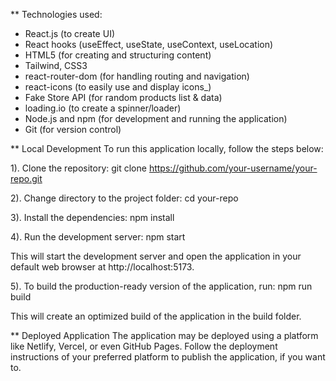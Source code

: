 ** Technologies used:
- React.js (to create UI)
- React hooks (useEffect, useState, useContext, useLocation)
- HTML5 (for creating and structuring content)
- Tailwind, CSS3
- react-router-dom (for handling routing and navigation)
- react-icons (to easily use and display icons_)
- Fake Store API (for random products list & data)
- loading.io (to create a spinner/loader)
- Node.js and npm (for development and running the application)
- Git (for version control)


** Local Development
To run this application locally, follow the steps below:

1). Clone the repository: 
    git clone https://github.com/your-username/your-repo.git

2). Change directory to the project folder:
    cd your-repo

3). Install the dependencies:
    npm install

4). Run the development server:
    npm start

This will start the development server and open the application in your default web browser at http://localhost:5173.

5). To build the production-ready version of the application, run:
    npm run build

This will create an optimized build of the application in the build folder.



** Deployed Application
The application may be deployed using a platform like Netlify, Vercel, or even GitHub Pages. Follow the deployment instructions of your preferred platform to publish the application, if you want to.

